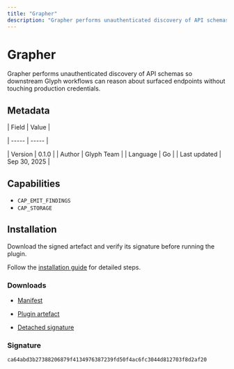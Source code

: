 ```yaml
---
title: "Grapher"
description: "Grapher performs unauthenticated discovery of API schemas so downstream Glyph workflows can reason about surfaced endpoints without touching production credentials."
---
```


# Grapher

Grapher performs unauthenticated discovery of API schemas so downstream Glyph workflows can reason about surfaced endpoints without touching production credentials.

## Metadata

| Field | Value |

| ----- | ----- |

| Version | 0.1.0 |
| Author | Glyph Team |
| Language | Go |
| Last updated | Sep 30, 2025 |


## Capabilities

- `CAP_EMIT_FINDINGS`
- `CAP_STORAGE`


## Installation

Download the signed artefact and verify its signature before running the plugin.

Follow the [installation guide](https://github.com/RowanDark/Glyph/tree/85464c5f43bc57662ffbc313c8008a6119bbc772/plugins/grapher#readme) for detailed steps.


### Downloads

- [Manifest](https://raw.githubusercontent.com/RowanDark/Glyph/85464c5f43bc57662ffbc313c8008a6119bbc772/plugins/grapher/manifest.json)

- [Plugin artefact](https://raw.githubusercontent.com/RowanDark/Glyph/85464c5f43bc57662ffbc313c8008a6119bbc772/plugins/grapher/main.go)

- [Detached signature](https://raw.githubusercontent.com/RowanDark/Glyph/85464c5f43bc57662ffbc313c8008a6119bbc772/plugins/grapher/main.go.sig)


### Signature

`ca64abd3b27388206879f4134976387239fd50f4ac6fc3044d812703f8d2af20`
